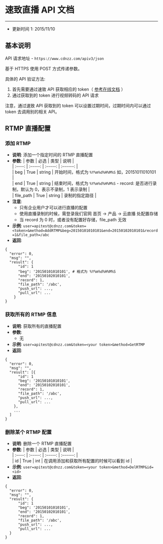 # 速致直播 API 文档
------------

* 更新时间 1: 2015/11/10

## 基本说明

API 请求地址 - `https://www.cdnzz.com/apiv3/json`

基于 HTTPS 使用 POST 方式传递参数。

具体的 API 验证方法:

  1. 首先需要通过速致 API 获取相应的 token（ [参考在线文档](https://docs.cdnzz.com/dev/api-v3/#token) ）
  2. 通过获取到的 token 进行视频转码的 API 请求

注意，通过速致 API 获取到的 token 可以设置过期时间，过期时间内可以通过 token 去调用别的相关 API。

## RTMP 直播配置

### 添加 RTMP

- **说明**: 添加一个指定时间的 RTMP 直播配置
- **参数**:
    |   参数   |    必选   |   类型    |   说明  |  
    |   :----: |   :-----: |   :-----: |   :------: |  
    |   beg    |    True   |    string |   开始时间，格式为 `%Y%m%d%H%M%S` 如，20151011010101 |  
    |   end    |    True   |    string |   结束时间，格式为 `%Y%m%d%H%M%S` - record: 是否进行录制，默认为 0，表示不录制，1 表示录制 |  
    |   file_path |    True |    string |   录制的指定路径 |  
- **注意**:
    - 只有企业用户才可以进行直播的配置
    - 使用直播录制的时候，需登录我们官网 首页 -> 产品 -> 云直播 处配置存储
    - 当 record 为 0 时，或者没有配置好存储，file_path 无效
- **示例**:
`user=apitest@cdnzz.com&token=<token>&method=AddRTMP&beg=20150101010101&end=20150102010101&record=1&file_path=/abc`
- **返回**:
```
{
  "error": 0,
  "msg": "",
  "result": {
      "id": 1
      "beg": '20150101010101', # 格式为 %Y%m%d%H%M%S
      "end": '20150102010101',
      "record": 1,
      "file_path": '/abc',
      "push_url": ...,
      "pull_url": ...
    }
}
```

### 获取所有的 RTMP 信息

- **说明**: 获取所有的直播配置
- **参数**:
    - 无
- **示例**:
`user=apitest@cdnzz.com&token=<your token>&method=GetRTMP`
- **返回**:
```
{
  "error": 0,
  "msg": "",
  "result": [{
      "id": 1
      "beg": '20150101010101',
      "end": '20150102010101',
      "record": 1,
      "file_path": '/abc',
      "push_url": ...,
      "pull_url": ...
    },
    ...
  ]
}
```


### 删除某个 RTMP 配置

- **说明**: 删除一个 RTMP 直播配置
- **参数**:
    |   参数   |    必选   |   类型    |   说明  |  
    |   :----: |   :-----: |   :-----: |   :------: |  
    |   id     |   True    |    int    |  在调用添加和获取所有配置的时候可以看到 id |  
- **示例**:
`user=apitest@cdnzz.com&token=<your token>&method=DelRTMP&id=<id>`
- **返回**:
```
{
  "error": 0,
  "msg": "",
  "result": {
      "id": 1
      "beg": '20150101010101',
      "end": '20150102010101',
      "record": 1,
      "file_path": '/abc',
      "push_url": ...,
      "pull_url": ...
  }
}
```
